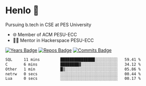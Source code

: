 
# Henlo 🌊

Pursuing b.tech in CSE at PES University

 - 🌐 Member of ACM PESU-ECC
 - 👨‍💻 Mentor in Hackerspace PESU-ECC

 [![Years Badge](https://badges.pufler.dev/years/bwaklog)](https://badges.pufler.dev) 
 [![Repos Badge](https://badges.pufler.dev/repos/bwaklog)](https://badges.pufler.dev)
 [![Commits Badge](https://badges.pufler.dev/commits/monthly/bwaklog)](https://badges.pufler.dev)

<!--START_SECTION:waka-->

```txt
SQL     11 mins         ███████████████░░░░░░░░░░   59.41 %
C       6 mins          ████████▓░░░░░░░░░░░░░░░░   34.12 %
Other   1 min           █▒░░░░░░░░░░░░░░░░░░░░░░░   05.86 %
netrw   0 secs          ░░░░░░░░░░░░░░░░░░░░░░░░░   00.44 %
Lua     0 secs          ░░░░░░░░░░░░░░░░░░░░░░░░░   00.17 %
```

<!--END_SECTION:waka-->
